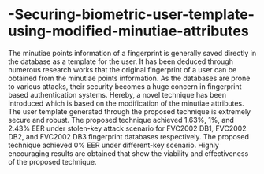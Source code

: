 # -Securing-biometric-user-template-using-modified-minutiae-attributes
The minutiae points information of a fingerprint is generally saved directly in the database as a template for the user. It has been deduced through numerous research works that the original fingerprint of a user can be obtained from the minutiae points information. As the databases are prone to various attacks, their security becomes a huge concern in fingerprint based authentication systems. Hereby, a novel technique has been introduced which is based on the modification of the minutiae attributes. The user template generated through the proposed technique is extremely secure and robust. The proposed technique achieved 1.63%, 1%, and 2.43% EER under stolen-key attack scenario for FVC2002 DB1, FVC2002 DB2, and FVC2002 DB3 fingerprint databases respectively. The proposed technique achieved 0% EER under different-key scenario. Highly encouraging results are obtained that show the viability and effectiveness of the proposed technique.
